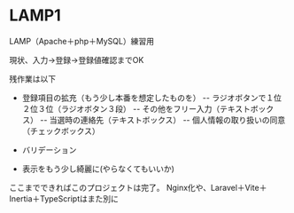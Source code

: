 # LAMP1
LAMP（Apache＋php＋MySQL）練習用

現状、入力→登録→登録値確認までOK

残作業は以下
- 登録項目の拡充（もう少し本番を想定したものを）
-- ラジオボタンで１位２位３位（ラジオボタン３段）
-- その他をフリー入力（テキストボックス）
-- 当選時の連絡先（テキストボックス）
-- 個人情報の取り扱いの同意（チェックボックス）

- バリデーション
- 表示をもう少し綺麗に(やらなくてもいいか)

ここまでできればこのプロジェクトは完了。
Nginx化や、Laravel＋Vite＋Inertia＋TypeScriptはまた別に
